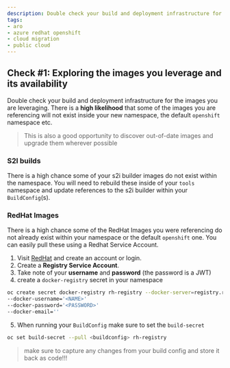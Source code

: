 ```yaml
---
description: Double check your build and deployment infrastructure for the images you are leveraging to prevent some pain when deploying to the cloud.
tags:
- aro
- azure redhat openshift
- cloud migration
- public cloud
---
```

## Check #1: Exploring the images you leverage and its availability

Double check your build and deployment infrastructure for the images you are leveraging. 
There is a __high likelihood__ that some of the images you are referencing will not exist inside your new namespace, the default `openshift` namespace etc. 

> This is also a good opportunity to discover out-of-date images and upgrade them wherever possible


### S2I builds 

There is a high chance some of your s2i builder images do not exist within the namespace. You will need to rebuild these inside of your `tools` namespace and update references to the s2i builder within your `BuildConfig`(s).

### RedHat Images

There is a high chance some of the RedHat Images you were referencing do not already exist within your namespace or the default `openshift` one. You can easily pull these using a Redhat Service Account. 

1. Visit [RedHat](https://access.redhat.com/terms-based-registry/) and create an account or login.
2. Create a __Registry Service Account__.
3. Take note of your __username__ and __password__ (the password is a JWT)
4. create a `docker-registry` secret in your namespace

```sh
oc create secret docker-registry rh-registry --docker-server=registry.redhat.io \
--docker-username='<NAME>'
--docker-password='<PASSWORD>'
--docker-email=''
```

5. When running your `BuildConfig` make sure to set the `build-secret`
```sh
oc set build-secret --pull <buildconfig> rh-registry
```
> make sure to capture any changes from your build config and store it back as code!!!


